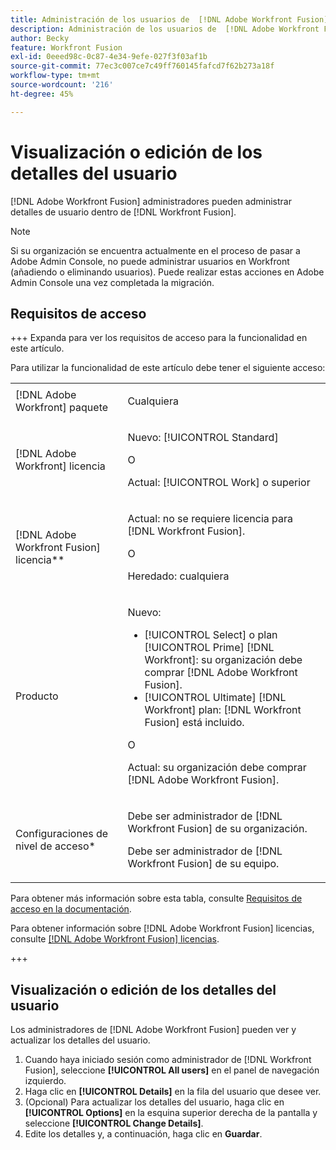 ```yaml
---
title: Administración de los usuarios de  [!DNL Adobe Workfront Fusion]  en la organización
description: Administración de los usuarios de  [!DNL Adobe Workfront Fusion]  en la organización
author: Becky
feature: Workfront Fusion
exl-id: 0eeed98c-0c87-4e34-9efe-027f3f03af1b
source-git-commit: 77ec3c007ce7c49ff760145fafcd7f62b273a18f
workflow-type: tm+mt
source-wordcount: '216'
ht-degree: 45%

---
```


# Visualización o edición de los detalles del usuario

[!DNL Adobe Workfront Fusion] administradores pueden administrar detalles de usuario dentro de [!DNL Workfront Fusion].

>[!NOTE]
>
>Si su organización se encuentra actualmente en el proceso de pasar a Adobe Admin Console, no puede administrar usuarios en Workfront (añadiendo o eliminando usuarios). Puede realizar estas acciones en Adobe Admin Console una vez completada la migración.

## Requisitos de acceso

+++ Expanda para ver los requisitos de acceso para la funcionalidad en este artículo.

Para utilizar la funcionalidad de este artículo debe tener el siguiente acceso:

<table style="table-layout:auto">
 <col> 
 <col> 
 <tbody> 
  <tr> 
   <td role="rowheader">[!DNL Adobe Workfront] paquete</td> 
   <td> <p>Cualquiera</p> </td> 
  </tr> 
  <tr data-mc-conditions=""> 
   <td role="rowheader">[!DNL Adobe Workfront] licencia</td> 
   <td> <p>Nuevo: [!UICONTROL Standard]</p><p>O</p><p>Actual: [!UICONTROL Work] o superior</p> </td> 
  </tr> 
  <tr> 
   <td role="rowheader">[!DNL Adobe Workfront Fusion] licencia**</td> 
   <td>
   <p>Actual: no se requiere licencia para [!DNL Workfront Fusion].</p>
   <p>O</p>
   <p>Heredado: cualquiera </p>
   </td> 
  </tr> 
  <tr> 
   <td role="rowheader">Producto</td> 
   <td>
   <p>Nuevo:</p> <ul><li>[!UICONTROL Select] o plan [!UICONTROL Prime] [!DNL Workfront]: su organización debe comprar [!DNL Adobe Workfront Fusion].</li><li>[!UICONTROL Ultimate] [!DNL Workfront] plan: [!DNL Workfront Fusion] está incluido.</li></ul>
   <p>O</p>
   <p>Actual: su organización debe comprar [!DNL Adobe Workfront Fusion].</p>
   </td> 
  </tr>
  <tr data-mc-conditions=""> 
   <td role="rowheader">Configuraciones de nivel de acceso*</td> 
   <td> 
     <p>Debe ser administrador de [!DNL Workfront Fusion] de su organización.</p>
     <p>Debe ser administrador de [!DNL Workfront Fusion] de su equipo.</p>
   </td> 
  </tr> 
   </td> 
  </tr> 
 </tbody> 
</table>

Para obtener más información sobre esta tabla, consulte [Requisitos de acceso en la documentación](/help/workfront-fusion/references/licenses-and-roles/access-level-requirements-in-documentation.md).

Para obtener información sobre [!DNL Adobe Workfront Fusion] licencias, consulte [[!DNL Adobe Workfront Fusion] licencias](/help/workfront-fusion/set-up-and-manage-workfront-fusion/licensing-operations-overview/license-automation-vs-integration.md).

+++

## Visualización o edición de los detalles del usuario

Los administradores de [!DNL Adobe Workfront Fusion] pueden ver y actualizar los detalles del usuario.

1. Cuando haya iniciado sesión como administrador de [!DNL Workfront Fusion], seleccione **[!UICONTROL All users]** en el panel de navegación izquierdo.
1. Haga clic en **[!UICONTROL Details]** en la fila del usuario que desee ver.
1. (Opcional) Para actualizar los detalles del usuario, haga clic en **[!UICONTROL Options]** en la esquina superior derecha de la pantalla y seleccione **[!UICONTROL Change Details]**.
1. Edite los detalles y, a continuación, haga clic en **Guardar**.
